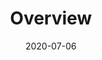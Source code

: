 ---
# Course title, summary, and position in the list.
linktitle: Computer Vision
weight: 3

# Page metadata.
title: Overview
date: "2020-07-06"
draft: false  # Is this a draft? true/false
toc: true  # Show table of contents? true/false
type: docs  # Do not modify.

# Add menu entry to sidebar.
# - name: Declare this menu item as a parent with ID `name`.
# - weight: Position of link in menu.
menu:
  computer-vision:
    name: CV Overview
    weight: 1
---